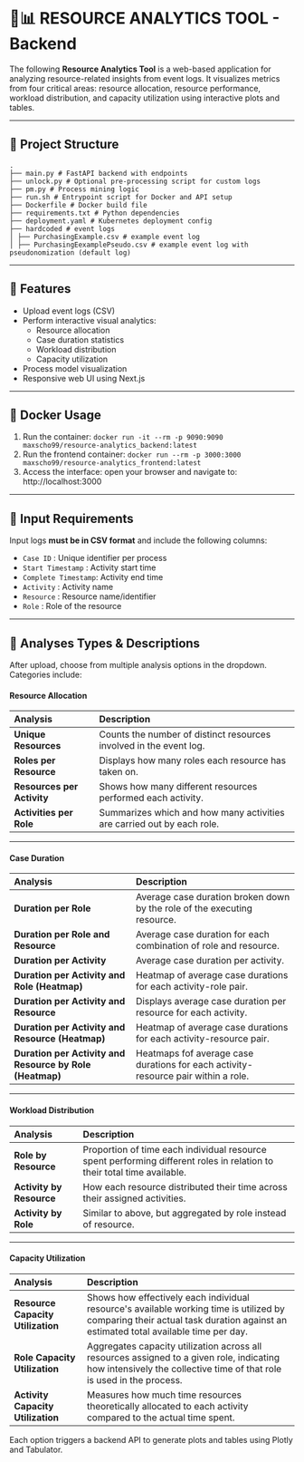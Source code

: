# :busts_in_silhouette::bar_chart: RESOURCE ANALYTICS TOOL - Backend

The following **Resource Analytics Tool** is a web-based application for analyzing resource-related insights from event logs. It visualizes metrics from four critical areas: resource allocation, resource performance, workload distribution, and capacity utilization using interactive plots and tables.

---

## :open_file_folder: Project Structure
```
.
├── main.py # FastAPI backend with endpoints
├── unlock.py # Optional pre-processing script for custom logs
├── pm.py # Process mining logic
├── run.sh # Entrypoint script for Docker and API setup
├── Dockerfile # Docker build file
├── requirements.txt # Python dependencies
├── deployment.yaml # Kubernetes deployment config
├── hardcoded # event logs
│ ├── PurchasingExample.csv # example event log
│ ├── PurchasingEexamplePseudo.csv # example event log with pseudonomization (default log)

```
---

## :rocket: Features
- Upload event logs (CSV)
- Perform interactive visual analytics:
    - Resource allocation
    - Case duration statistics
    - Workload distribution
    - Capacity utilization
- Process model visualization
- Responsive web UI using Next.js

---

## :whale: Docker Usage

1. Run the container: `docker run -it --rm -p 9090:9090 maxscho99/resource-analytics_backend:latest`
2. Run the frontend container: `docker run --rm -p 3000:3000 maxscho99/resource-analytics_frontend:latest`
3. Access the interface: open your browser and navigate to: http://localhost:3000

---

## :page_facing_up: Input Requirements
Input logs **must be in CSV format** and include the following columns:

- `Case ID`           : Unique identifier per process   
- `Start Timestamp`   : Activity start time             
- `Complete Timestamp`: Activity end time               
- `Activity`          : Activity name                   
- `Resource`          : Resource name/identifier       
- `Role`              : Role of the resource            

---

## :brain: Analyses Types & Descriptions
After upload, choose from multiple analysis options in the dropdown. Categories include:

#### Resource Allocation

| **Analysis**               | **Description** |
|:---------------------------|:----------------|
| **Unique Resources**       | Counts the number of distinct resources involved in the event log. |
| **Roles per Resource**     | Displays how many roles each resource has taken on. |
| **Resources per Activity** | Shows how many different resources performed each activity. |
| **Activities per Role**    | Summarizes which and how many activities are carried out by each role. |

---

#### Case Duration

| **Analysis**                                      | **Description** |
|:--------------------------------------------------|:----------------|
| **Duration per Role**                             | Average case duration broken down by the role of the executing resource. |
| **Duration per Role and Resource**                | Average case duration for each combination of role and resource. |
| **Duration per Activity**                         | Average case duration per activity. |
| **Duration per Activity and Role (Heatmap)**      | Heatmap of average case durations for each activity-role pair. |
| **Duration per Activity and Resource**            | Displays average case duration per resource for each activity. |
| **Duration per Activity and Resource (Heatmap)**  | Heatmap of average case durations for each activity-resource pair. |
| **Duration per Activity and Resource by Role (Heatmap)** | Heatmaps fof average case durations for each activity-resource pair within a role. |

---

#### Workload Distribution

| **Analysis**            | **Description** |
|:-------------------------|:----------------|
| **Role by Resource**     | Proportion of time each individual resource spent performing different roles in relation to their total time available. |
| **Activity by Resource** | How each resource distributed their time across their assigned activities. |
| **Activity by Role**     | Similar to above, but aggregated by role instead of resource. |

---

#### Capacity Utilization

| **Analysis**                      | **Description** |
|:----------------------------------|:----------------|
| **Resource Capacity Utilization** | Shows how effectively each individual resource's available working time is utilized by comparing their actual task duration against an estimated total available time per day. |
| **Role Capacity Utilization**     | Aggregates capacity utilization across all resources assigned to a given role, indicating how intensively the collective time of that role is used in the process. |
| **Activity Capacity Utilization** | Measures how much time resources theoretically allocated to each activity compared to the actual time spent. |



Each option triggers a backend API to generate plots and tables using Plotly and Tabulator.